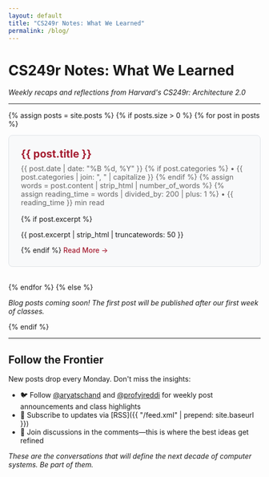 ```yaml
---
layout: default
title: "CS249r Notes: What We Learned"
permalink: /blog/
---
```


# CS249r Notes: What We Learned

*Weekly recaps and reflections from Harvard's CS249r: Architecture 2.0*

---


{% assign posts = site.posts %}
{% if posts.size > 0 %}
  {% for post in posts %}
  <article class="blog-preview">
    <h2><a href="/cs249r_fall2025{{ post.url }}">{{ post.title }}</a></h2>
    <div class="blog-meta">
      {{ post.date | date: "%B %d, %Y" }}
      {% if post.categories %}
        • {{ post.categories | join: ", " | capitalize }}
      {% endif %}
      {% assign words = post.content | strip_html | number_of_words %}
      {% assign reading_time = words | divided_by: 200 | plus: 1 %}
      • {{ reading_time }} min read
    </div>
    {% if post.excerpt %}
      <p>{{ post.excerpt | strip_html | truncatewords: 50 }}</p>
    {% endif %}
    <a href="/cs249r_fall2025{{ post.url }}" class="read-more">Read More →</a>
  </article>
  {% endfor %}
{% else %}
  <p><em>Blog posts coming soon! The first post will be published after our first week of classes.</em></p>
{% endif %}

---

## Follow the Frontier

New posts drop every Monday. Don't miss the insights:
- 🐦 Follow [@aryatschand](https://twitter.com/aryatschand) and [@profvjreddi](https://twitter.com/profvjreddi) for weekly post announcements and class highlights
- 📧 Subscribe to updates via [RSS]({{ "/feed.xml" | prepend: site.baseurl }})
- 💬 Join discussions in the comments—this is where the best ideas get refined

*These are the conversations that will define the next decade of computer systems. Be part of them.*

<style>
.blog-preview {
  border: 1px solid #dee2e6;
  border-radius: 8px;
  padding: 1.5rem;
  margin-bottom: 2rem;
  background-color: #f8f9fa;
}

.blog-preview h2 {
  margin-top: 0;
  margin-bottom: 0.5rem;
}

.blog-preview h2 a {
  color: #A51C30;
  text-decoration: none;
}

.blog-preview h2 a:hover {
  color: #8B1538;
  text-decoration: underline;
}

.blog-meta {
  color: #666;
  font-size: 0.9rem;
  margin-bottom: 1rem;
}

.read-more {
  color: #A51C30;
  font-weight: 500;
  text-decoration: none;
}

.read-more:hover {
  color: #8B1538;
  text-decoration: underline;
}

.key-takeaways {
  background: linear-gradient(135deg, #f8f9fa 0%, #e9ecef 100%);
  border-left: 4px solid #A51C30;
  border-radius: 8px;
  padding: 1.5rem;
  margin: 2rem 0;
  box-shadow: 0 2px 4px rgba(0,0,0,0.1);
}

.key-takeaways h3 {
  margin-top: 0;
  color: #A51C30;
  font-size: 1.1rem;
  font-weight: 600;
}

.key-takeaways ul {
  margin-bottom: 0;
  padding-left: 1.2rem;
}

.key-takeaways li {
  margin-bottom: 0.8rem;
  line-height: 1.5;
}

/* Mobile optimization */
@media (max-width: 768px) {
  .blog-preview {
    padding: 1rem;
    margin-bottom: 1.5rem;
  }
  
  .blog-preview h2 {
    font-size: 1.3rem;
    line-height: 1.3;
  }
  
  .key-takeaways {
    padding: 1rem;
    margin: 1.5rem 0;
  }
  
  .key-takeaways h3 {
    font-size: 1rem;
  }
}

/* Reading time styling */
.reading-time {
  color: #666;
  font-weight: 500;
}

/* Details/summary styling */
details {
  border: 1px solid #dee2e6;
  border-radius: 8px;
  padding: 1rem;
  margin: 1.5rem 0;
  background-color: #f8f9fa;
}

summary {
  cursor: pointer;
  font-size: 1.1rem;
  color: #A51C30;
  margin-bottom: 0;
  padding: 0.5rem 0;
  list-style: none;
}

summary::-webkit-details-marker {
  display: none;
}

summary::before {
  content: "▶ ";
  margin-right: 0.5rem;
  transition: transform 0.2s ease;
}

details[open] summary::before {
  transform: rotate(90deg);
}

details[open] summary {
  margin-bottom: 1rem;
  border-bottom: 1px solid #dee2e6;
  padding-bottom: 1rem;
}
</style>